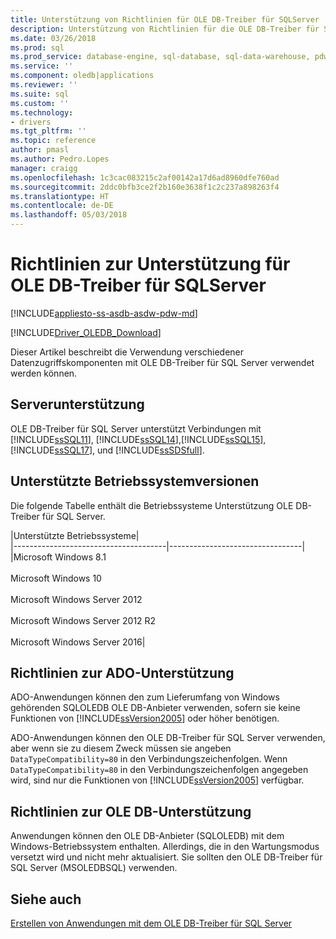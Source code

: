 ```yaml
---
title: Unterstützung von Richtlinien für OLE DB-Treiber für SQLServer | Microsoft Docs
description: Unterstützung von Richtlinien für die OLE DB-Treiber für SQL Server
ms.date: 03/26/2018
ms.prod: sql
ms.prod_service: database-engine, sql-database, sql-data-warehouse, pdw
ms.service: ''
ms.component: oledb|applications
ms.reviewer: ''
ms.suite: sql
ms.custom: ''
ms.technology:
- drivers
ms.tgt_pltfrm: ''
ms.topic: reference
author: pmasl
ms.author: Pedro.Lopes
manager: craigg
ms.openlocfilehash: 1c3cac083215c2af00142a17d6ad8960dfe760ad
ms.sourcegitcommit: 2ddc0bfb3ce2f2b160e3638f1c2c237a898263f4
ms.translationtype: HT
ms.contentlocale: de-DE
ms.lasthandoff: 05/03/2018
---
```

# <a name="support-policies-for-ole-db-driver-for-sql-server"></a>Richtlinien zur Unterstützung für OLE DB-Treiber für SQLServer
[!INCLUDE[appliesto-ss-asdb-asdw-pdw-md](../../../includes/appliesto-ss-asdb-asdw-pdw-md.md)]

[!INCLUDE[Driver_OLEDB_Download](../../../includes/driver_oledb_download.md)]

  Dieser Artikel beschreibt die Verwendung verschiedener Datenzugriffskomponenten mit OLE DB-Treiber für SQL Server verwendet werden können.  

## <a name="server-support"></a>Serverunterstützung  
 OLE DB-Treiber für SQL Server unterstützt Verbindungen mit [!INCLUDE[ssSQL11](../../../includes/sssql11-md.md)], [!INCLUDE[ssSQL14](../../../includes/sssql14-md.md)],[!INCLUDE[ssSQL15](../../../includes/sssql15-md.md)], [!INCLUDE[ssSQL17](../../../includes/sssql17-md.md)], und [!INCLUDE[ssSDSfull](../../../includes/sssdsfull-md.md)].

## <a name="supported-operating-system-versions"></a>Unterstützte Betriebssystemversionen  
 Die folgende Tabelle enthält die Betriebssysteme Unterstützung OLE DB-Treiber für SQL Server.  

|Unterstützte Betriebssysteme|  
|--------------------------------------|---------------------------------|   
|Microsoft Windows 8.1<br /><br />Microsoft Windows 10<br /><br /> Microsoft Windows Server 2012<br /><br />Microsoft Windows Server 2012 R2<br /><br />Microsoft Windows Server 2016|  

## <a name="ado-support-policies"></a>Richtlinien zur ADO-Unterstützung  
 ADO-Anwendungen können den zum Lieferumfang von Windows gehörenden SQLOLEDB OLE DB-Anbieter verwenden, sofern sie keine Funktionen von [!INCLUDE[ssVersion2005](../../../includes/ssversion2005-md.md)] oder höher benötigen.  

 ADO-Anwendungen können den OLE DB-Treiber für SQL Server verwenden, aber wenn sie zu diesem Zweck müssen sie angeben `DataTypeCompatibility=80` in den Verbindungszeichenfolgen. Wenn `DataTypeCompatibility=80` in den Verbindungszeichenfolgen angegeben wird, sind nur die Funktionen von [!INCLUDE[ssVersion2005](../../../includes/ssversion2005-md.md)] verfügbar.  

## <a name="ole-db-support-policies"></a>Richtlinien zur OLE DB-Unterstützung  
Anwendungen können den OLE DB-Anbieter (SQLOLEDB) mit dem Windows-Betriebssystem enthalten. Allerdings, die in den Wartungsmodus versetzt wird und nicht mehr aktualisiert. Sie sollten den OLE DB-Treiber für SQL Server (MSOLEDBSQL) verwenden.

## <a name="see-also"></a>Siehe auch  
 [Erstellen von Anwendungen mit dem OLE DB-Treiber für SQL Server](../../oledb/applications/building-applications-with-oledb-driver-for-sql-server.md)   
